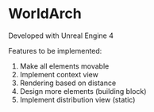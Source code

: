 # WorldArch

Developed with Unreal Engine 4

Features to be implemented:
1. Make all elements movable
2. Implement context view
3. Rendering based on distance
4. Design more elements (building block)
5. Implement distribution view (static)


